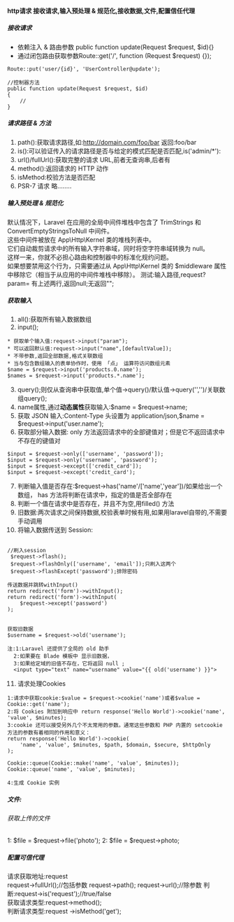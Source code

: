 #### http请求 接收请求,输入预处理 & 规范化,接收数据,文件,配置信任代理
##### 接收请求  
* 依赖注入 & 路由参数 public function update(Request $request, $id){}
* 通过闭包路由获取参数Route::get('/', function (Request $request) {});  

```
Route::put('user/{id}', 'UserController@update');

//控制器方法
public function update(Request $request, $id)
{
	//
}
```


##### 请求路径 & 方法
1. path():获取请求路径,如:http://domain.com/foo/bar 返回:foo/bar
2. is():可以验证传入的请求路径是否与给定的模式匹配是否匹配,is('admin/*'):
3. url()/fullUrl():获取完整的请求 URL,前者无查询串,后者有
4. method():返回请求的 HTTP 动作
5. isMethod:校验方法是否匹配
6. PSR-7 请求 略........

##### 输入预处理 & 规范化  
默认情况下，Laravel 在应用的全局中间件堆栈中包含了 TrimStrings 和 ConvertEmptyStringsToNull 中间件。  
这些中间件被放在 App\Http\Kernel 类的堆栈列表中。  
它们自动裁剪请求中的所有输入字符串域，同时将空字符串域转换为 null。  
这样一来，你就不必担心路由和控制器中的标准化规约问题。  
如果想要禁用这个行为，只需要通过从 App\Http\Kernel 类的 $middleware 属性中移除它（相当于从应用的中间件堆栈中移除）。
测试:输入路径,request?param= 有上述两行,返回null;无返回"";

##### 获取输入
1. all():获取所有输入数据数组
2. input();
```
* 获取单个输入值:request->input("param");
* 可以返回默认值:request->input("name",[defaultValue]);
* 不带参数,返回全部数据,格式关联数组
* 当与包含数组输入的表单协作时，使用 「点」 运算符访问数组元素 
$name = $request->input('products.0.name');
$names = $request->input('products.*.name');
```
3. query();则仅从查询串中获取值,单个值->query()/默认值->query('','')/关联数组query();
4. name属性,通过**动态属性**获取输入:$name = $request->name;
5. 获取 JSON 输入:Content-Type 头设置为 application/json,$name = $request->input('user.name');
6. 获取部分输入数据:  only 方法返回请求中的全部键值对；但是它不返回请求中不存在的键值对
```
$input = $request->only(['username', 'password']);
$input = $request->only('username', 'password');
$input = $request->except(['credit_card']);
$input = $request->except('credit_card');
```
7. 判断输入值是否存在:$request->has('name'/['name','year'])/如果给出一个数组， has 方法将判断在请求中，指定的值是否全部存在
8. 判断一个值在请求中是否存在，并且不为空,用filled() 方法
9. 旧数据:两次请求之间保持数据,校验表单时候有用,如果用laravel自带的,不需要手动调用
10. 将输入数据传送到 Session:  

```

//刷入session
 $request->flash();
 $request->flashOnly(['username', 'email']);只刷入这两个
 $request->flashExcept('password');排除密码

传送数据并跳转withInput() 
return redirect('form')->withInput();
return redirect('form')->withInput(
    $request->except('password')
);
 
 
获取旧数据
$username = $request->old('username');

注:1:Laravel 还提供了全局的 old 助手
  2:如果要在 Blade 模板中 显示旧数据，
  3:如果给定域的旧值不存在，它将返回 null ;
  <input type="text" name="username" value="{{ old('username') }}">
```

11. 请求处理Cookies  
```
1:请求中获取cookie:$value = $request->cookie('name')或者$value = Cookie::get('name');
2:将 Cookies 附加到响应中 return response('Hello World')->cookie('name', 'value', $minutes);
3:cookie 还可以接受另外几个不太常用的参数。通常这些参数和 PHP 内置的 setcookie 方法的参数有着相同的作用和意义：
return response('Hello World')->cookie(
    'name', 'value', $minutes, $path, $domain, $secure, $httpOnly
);

Cookie::queue(Cookie::make('name', 'value', $minutes));
Cookie::queue('name', 'value', $minutes);

4:生成 Cookie 实例

```

##### 文件: 
###### 获取上传的文件
1: $file = $request->file('photo');
2: $file = $request->photo;



##### 配置可信代理






请求获取地址:request  
request->fullUrl();//包括参数  request->path(); request->url();//除参数
判断:request->is('request');//true/false  
获取请求类型:request->method();  
判断请求类型:request ->isMethod('get');